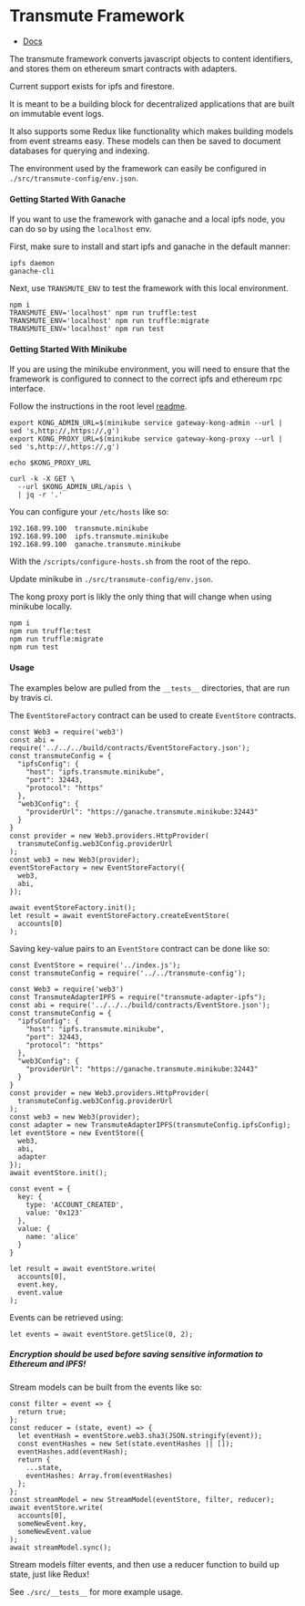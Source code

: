 # Transmute Framework

- [Docs](https://docs.transmute.industries/transmute-framework/0.2.2/)

The transmute framework converts javascript objects to content identifiers, and stores them on ethereum smart contracts with adapters.

Current support exists for ipfs and firestore.

It is meant to be a building block for decentralized applications that are built on immutable event logs.

It also supports some Redux like functionality which makes building models from event streams easy. These models can then be saved to document databases for querying and indexing.

The environment used by the framework can easily be configured in `./src/transmute-config/env.json`.

#### Getting Started With Ganache

If you want to use the framework with ganache and a local ipfs node, you can do so by using the `localhost` env.

First, make sure to install and start ipfs and ganache in the default manner:

```
ipfs daemon
ganache-cli
```

Next, use `TRANSMUTE_ENV` to test the framework with this local environment.

```
npm i
TRANSMUTE_ENV='localhost' npm run truffle:test
TRANSMUTE_ENV='localhost' npm run truffle:migrate
TRANSMUTE_ENV='localhost' npm run test
```

#### Getting Started With Minikube

If you are using the minikube environment, you will need to ensure that the framework is configured to connect to the correct ipfs and ethereum rpc interface.

Follow the instructions in the root level [readme](https://github.com/transmute-industries/transmute/blob/master/README.md).

```
export KONG_ADMIN_URL=$(minikube service gateway-kong-admin --url | sed 's,http://,https://,g')
export KONG_PROXY_URL=$(minikube service gateway-kong-proxy --url | sed 's,http://,https://,g')

echo $KONG_PROXY_URL

curl -k -X GET \
  --url $KONG_ADMIN_URL/apis \
  | jq -r '.'
```

You can configure your `/etc/hosts` like so:

```
192.168.99.100  transmute.minikube
192.168.99.100  ipfs.transmute.minikube
192.168.99.100  ganache.transmute.minikube
```

With the `/scripts/configure-hosts.sh` from the root of the repo.

Update minikube in `./src/transmute-config/env.json`.

The kong proxy port is likly the only thing that will change when using minikube locally.

```
npm i
npm run truffle:test
npm run truffle:migrate
npm run test
```

#### Usage

The examples below are pulled from the `__tests__` directories, that are run by travis ci.

The `EventStoreFactory` contract can be used to create `EventStore` contracts.

```
const Web3 = require('web3')
const abi = require('../../../build/contracts/EventStoreFactory.json');
const transmuteConfig = {
  "ipfsConfig": {
    "host": "ipfs.transmute.minikube",
    "port": 32443,
    "protocol": "https"
  },
  "web3Config": {
    "providerUrl": "https://ganache.transmute.minikube:32443"
  }
}
const provider = new Web3.providers.HttpProvider(
  transmuteConfig.web3Config.providerUrl
);
const web3 = new Web3(provider);
eventStoreFactory = new EventStoreFactory({
  web3,
  abi,
});

await eventStoreFactory.init();
let result = await eventStoreFactory.createEventStore(
  accounts[0]
);
```

Saving key-value pairs to an `EventStore` contract can be done like so:

```
const EventStore = require('../index.js');
const transmuteConfig = require('../../transmute-config');

const Web3 = require('web3')
const TransmuteAdapterIPFS = require("transmute-adapter-ipfs");
const abi = require('../../../build/contracts/EventStore.json');
const transmuteConfig = {
  "ipfsConfig": {
    "host": "ipfs.transmute.minikube",
    "port": 32443,
    "protocol": "https"
  },
  "web3Config": {
    "providerUrl": "https://ganache.transmute.minikube:32443"
  }
}
const provider = new Web3.providers.HttpProvider(
  transmuteConfig.web3Config.providerUrl
);
const web3 = new Web3(provider);
const adapter = new TransmuteAdapterIPFS(transmuteConfig.ipfsConfig);
let eventStore = new EventStore({
  web3,
  abi,
  adapter
});
await eventStore.init();

const event = {
  key: {
    type: 'ACCOUNT_CREATED',
    value: '0x123'
  },
  value: {
    name: 'alice'
  }
}

let result = await eventStore.write(
  accounts[0],
  event.key,
  event.value
);
```

Events can be retrieved using:

```
let events = await eventStore.getSlice(0, 2);
```

##### Encryption should be used before saving sensitive information to Ethereum and IPFS!

Stream models can be built from the events like so:

```
const filter = event => {
  return true;
};
const reducer = (state, event) => {
  let eventHash = eventStore.web3.sha3(JSON.stringify(event));
  const eventHashes = new Set(state.eventHashes || []);
  eventHashes.add(eventHash);
  return {
    ...state,
    eventHashes: Array.from(eventHashes)
  };
};
const streamModel = new StreamModel(eventStore, filter, reducer);
await eventStore.write(
  accounts[0],
  someNewEvent.key,
  someNewEvent.value
);
await streamModel.sync();
```

Stream models filter events, and then use a reducer function to build up state, just like Redux!

See `./src/__tests__` for more example usage.
